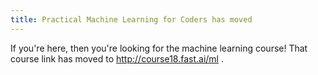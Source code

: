 ```yaml
---
title: Practical Machine Learning for Coders has moved
---
```


If you're here, then you're looking for the machine learning course! That course link has moved to http://course18.fast.ai/ml .